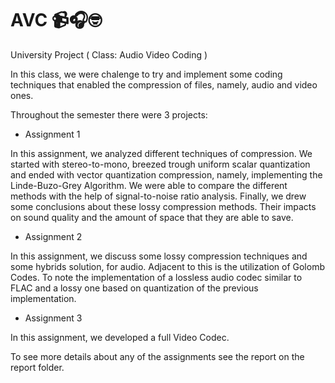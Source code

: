 # AVC 📹🎧🤓
University Project ( Class: Audio Video Coding )

In this class, we were chalenge to try and implement some coding techniques that enabled the compression of files, namely, audio and video ones.

Throughout the semester there were 3 projects:

- Assignment 1

In this assignment, we analyzed different techniques of compression. 
We started with stereo-to-mono, breezed trough uniform scalar quantization and ended with vector quantization compression, namely, implementing the Linde-Buzo-Grey Algorithm. We were able to compare the different methods with the help of signal-to-noise ratio analysis. Finally, we drew some conclusions about these lossy compression methods. Their impacts on sound quality and the
amount of space that they are able to save.

- Assignment 2 

In this assignment, we discuss some lossy compression techniques and some hybrids solution, for audio. Adjacent to this is the utilization of Golomb Codes. To note the implementation of a lossless audio codec similar to FLAC and a lossy one based on quantization of the previous implementation.

- Assignment 3

In this assignment, we developed a full Video Codec.

To see more details about any of the assignments see the report on the report folder.
